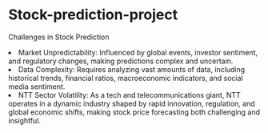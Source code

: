 # Stock-prediction-project

Challenges in Stock Prediction

<li>Market Unpredictability: Influenced by global events, investor sentiment, and regulatory changes, making predictions complex and uncertain.
<li>Data Complexity: Requires analyzing vast amounts of data, including historical trends, financial ratios, macroeconomic indicators, and social media sentiment.
<li>NTT Sector Volatility: As a tech and telecommunications giant, NTT operates in a dynamic industry shaped by rapid innovation, regulation, and global economic shifts, making stock price forecasting both challenging and insightful.
